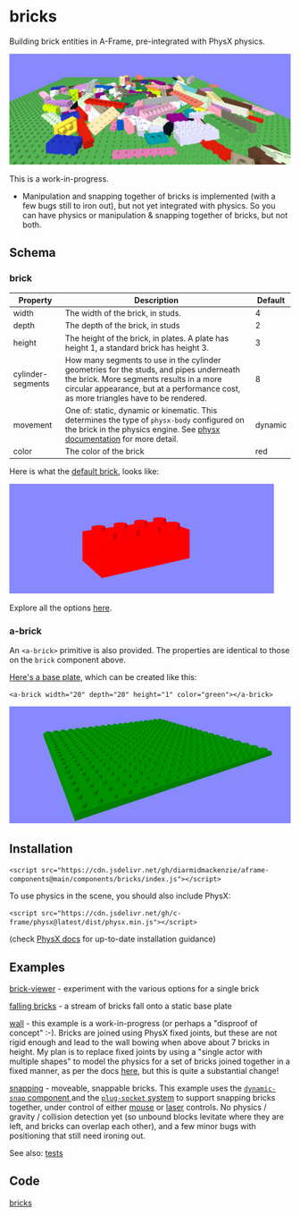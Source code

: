 # bricks

Building brick entities in A-Frame, pre-integrated with PhysX physics.

![image-20230418165028833](image-20230418165028833.png)

This is a work-in-progress.

- Manipulation and snapping together of bricks is implemented (with a few bugs still to iron out), but not yet integrated with physics.  So you can have physics or manipulation & snapping together of bricks, but not both.



## Schema

### brick

| Property          | Description                                                  | Default |
| ----------------- | ------------------------------------------------------------ | ------- |
| width             | The width of the brick, in studs.                            | 4       |
| depth             | The depth of the brick, in studs                             | 2       |
| height            | The height of the brick, in plates.  A plate has height 1, a standard brick has height 3. | 3       |
| cylinder-segments | How many segments to use in the cylinder geometries for the studs, and pipes underneath the brick.  More segments results in a more circular appearance,  but at a performance cost, as more triangles have to be rendered. | 8       |
| movement          | One of: static, dynamic or kinematic.  This determines the type of `physx-body` configured on the brick in the physics engine.  See [physx documentation](https://github.com/c-frame/physx#component-physx-body) for more detail. | dynamic |
| color             | The color of the brick                                       | red     |

Here is what the [default brick](https://diarmidmackenzie.github.io/aframe-components/component-usage/bricks/single.html), looks like:

![image-20230318103822805](image-20230318103822805.png)

Explore all the options [here](https://diarmidmackenzie.github.io/aframe-components/component-usage/bricks/flexible.html).

### a-brick

An `<a-brick>` primitive is also provided.  The properties are identical to those on the `brick` component above.



[Here's a base plate](https://diarmidmackenzie.github.io/aframe-components/component-usage/bricks/single-alt.html), which can be created like this:

```
<a-brick width="20" depth="20" height="1" color="green"></a-brick>
```

![image-20230318113905914](image-20230318113905914.png)





## Installation

```
<script src="https://cdn.jsdelivr.net/gh/diarmidmackenzie/aframe-components@main/components/bricks/index.js"></script>
```

To use physics in the scene, you should also include PhysX:

```
<script src="https://cdn.jsdelivr.net/gh/c-frame/physx@latest/dist/physx.min.js"></script>
```

(check [PhysX docs](https://github.com/c-frame/physx#installation) for up-to-date installation guidance)



## Examples

[brick-viewer](https://diarmidmackenzie.github.io/aframe-components/component-usage/bricks/flexible.html) - experiment with the various options for a single brick

[falling bricks](https://diarmidmackenzie.github.io/aframe-components/component-usage/bricks/falling.html) - a stream of bricks fall onto a static base plate

[wall](https://diarmidmackenzie.github.io/aframe-components/component-usage/bricks/wall.html) - this example is a work-in-progress (or perhaps a "disproof of concept" :-).  Bricks are joined using PhysX fixed joints, but these are not rigid enough and lead to the wall bowing when above about 7 bricks in height.  My plan is to replace fixed joints by using a "single actor with multiple shapes" to model the physics for a set of bricks joined together in a fixed manner, as per the docs [here](https://gameworksdocs.nvidia.com/PhysX/4.1/documentation/physxguide/Manual/Joints.html#fixed-joint), but this is quite a substantial change!

[snapping](https://diarmidmackenzie.github.io/aframe-components/component-usage/bricks/snapping.html) - moveable, snappable bricks.  This example uses the [`dynamic-snap` component ](https://diarmidmackenzie.github.io/aframe-components/components/dynamic-snap) and the [`plug-socket` system](https://diarmidmackenzie.github.io/aframe-components/components/plug-socket ) to support snapping bricks together, under control of either [mouse](https://diarmidmackenzie.github.io/aframe-components/components/mouse-manipulation) or [laser](https://diarmidmackenzie.github.io/aframe-components/components/laser-manipulation) controls.  No physics / gravity / collision detection yet (so unbound blocks levitate where they are left, and bricks can overlap each other), and a few minor bugs with positioning that still need ironing out.

See also: [tests](https://diarmidmackenzie.github.io/aframe-components/components/bricks/test/)

## Code

[bricks](https://github.com/diarmidmackenzie/aframe-components/blob/main/components/bricks/index.js)